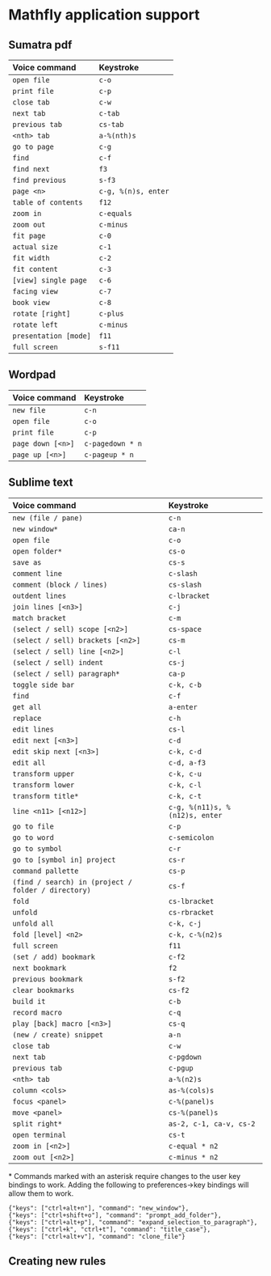 # Mathfly application support

## Sumatra pdf
| Voice command         | Keystroke           |
|:----------------------|:--------------------|
| `open file`           | `c-o`               |
| `print file`          | `c-p`               |
| `close tab`           | `c-w`               |
| `next tab`            | `c-tab`             |
| `previous tab`        | `cs-tab`            |
| `<nth> tab`           | `a-%(nth)s`         |
| `go to page`          | `c-g`               |
| `find`                | `c-f`               |
| `find next`           | `f3`                |
| `find previous`       | `s-f3`              |
| `page <n>`            | `c-g, %(n)s, enter` |
| `table of contents`   | `f12`               |
| `zoom in`             | `c-equals`          |
| `zoom out`            | `c-minus`           |
| `fit page`            | `c-0`               |
| `actual size`         | `c-1`               |
| `fit width`           | `c-2`               |
| `fit content`         | `c-3`               |
| `[view] single page`  | `c-6`               |
| `facing view`         | `c-7`               |
| `book view`           | `c-8`               |
| `rotate [right]`      | `c-plus`            |
| `rotate left`         | `c-minus`           |
| `presentation [mode]` | `f11`               |
| `full screen`         | `s-f11`             |

## Wordpad
| Voice command     | Keystroke        |
|:------------------|:-----------------|
| `new file`        | `c-n`            |
| `open file`       | `c-o`            |
| `print file`      | `c-p`            |
| `page down [<n>]` | `c-pagedown * n` |
| `page up [<n>]`   | `c-pageup * n`   |


## Sublime text
| Voice command                                       | Keystroke                      |
|:----------------------------------------------------|:-------------------------------|
| `new (file / pane)`                                 | `c-n`                          |
| `new window*`                                        | `ca-n`                         |
| `open file`                                         | `c-o`                          |
| `open folder*`                                       | `cs-o`                         |
| `save as`                                           | `cs-s`                         |
| `comment line`                                      | `c-slash`                      |
| `comment (block / lines)`                           | `cs-slash`                     |
| `outdent lines`                                     | `c-lbracket`                   |
| `join lines [<n3>]`                                 | `c-j`                          |
| `match bracket`                                     | `c-m`                          |
| `(select / sell) scope [<n2>]`                      | `cs-space`                     |
| `(select / sell) brackets [<n2>]`                   | `cs-m`                         |
| `(select / sell) line [<n2>]`                       | `c-l`                          |
| `(select / sell) indent`                            | `cs-j`                         |
| `(select / sell) paragraph*`                         | `ca-p`                         |
| `toggle side bar`                                   | `c-k, c-b`                     |
| `find`                                              | `c-f`                          |
| `get all`                                           | `a-enter`                      |
| `replace`                                           | `c-h`                          |
| `edit lines`                                        | `cs-l`                         |
| `edit next [<n3>]`                                  | `c-d`                          |
| `edit skip next [<n3>]`                             | `c-k, c-d`                     |
| `edit all`                                          | `c-d, a-f3`                    |
| `transform upper`                                   | `c-k, c-u`                     |
| `transform lower`                                   | `c-k, c-l`                     |
| `transform title*`                                   | `c-k, c-t`                     |
| `line <n11> [<n12>]`                                | `c-g, %(n11)s, %(n12)s, enter` |
| `go to file`                                        | `c-p`                          |
| `go to word`                                        | `c-semicolon`                  |
| `go to symbol`                                      | `c-r`                          |
| `go to [symbol in] project`                         | `cs-r`                         |
| `command pallette`                                  | `cs-p`                         |
| `(find / search) in (project / folder / directory)` | `cs-f`                         |
| `fold`                                              | `cs-lbracket`                  |
| `unfold`                                            | `cs-rbracket`                  |
| `unfold all`                                        | `c-k, c-j`                     |
| `fold [level] <n2>`                                 | `c-k, c-%(n2)s`                |
| `full screen`                                       | `f11`                          |
| `(set / add) bookmark`                              | `c-f2`                         |
| `next bookmark`                                     | `f2`                           |
| `previous bookmark`                                 | `s-f2`                         |
| `clear bookmarks`                                   | `cs-f2`                        |
| `build it`                                          | `c-b`                          |
| `record macro`                                      | `c-q`                          |
| `play [back] macro [<n3>]`                          | `cs-q`                         |
| `(new / create) snippet`                            | `a-n`                          |
| `close tab`                                         | `c-w`                          |
| `next tab`                                          | `c-pgdown`                     |
| `previous tab`                                      | `c-pgup`                       |
| `<nth> tab`                                         | `a-%(n2)s`                     |
| `column <cols>`                                     | `as-%(cols)s`                  |
| `focus <panel>`                                     | `c-%(panel)s`                  |
| `move <panel>`                                      | `cs-%(panel)s`                 |
| `split right*`                                       | `as-2, c-1, ca-v, cs-2`        |
| `open terminal`                                     | `cs-t`                         |
| `zoom in [<n2>]`                                    | `c-equal * n2`                 |
| `zoom out [<n2>]`                                   | `c-minus * n2`                 |

\* Commands marked with an asterisk require changes to the user key bindings to work.
Adding the following to preferences->key bindings will allow them to work.
```
{"keys": ["ctrl+alt+n"], "command": "new_window"},                   
{"keys": ["ctrl+shift+o"], "command": "prompt_add_folder"},          
{"keys": ["ctrl+alt+p"], "command": "expand_selection_to_paragraph"},
{"keys": ["ctrl+k", "ctrl+t"], "command": "title_case"},             
{"keys": ["ctrl+alt+v"], "command": "clone_file"}                    
```

## Creating new rules